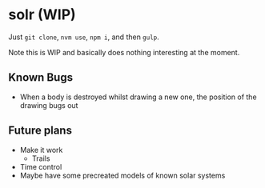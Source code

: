 # solr (WIP)

Just `git clone`, `nvm use`, `npm i`, and then `gulp`.

Note this is WIP and basically does nothing interesting at the moment.

## Known Bugs

- When a body is destroyed whilst drawing a new one, the position of the drawing bugs out

## Future plans
- Make it work
  - Trails
- Time control
- Maybe have some precreated models of known solar systems
